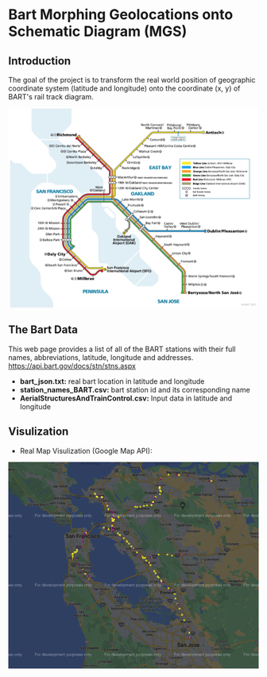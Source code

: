 # Bart Morphing Geolocations onto Schematic Diagram (MGS)
## Introduction
The goal of the project is to transform the real world position of geographic coordinate system (latitude and longitude) onto the coordinate (x, y) of BART's rail track diagram.

<img src="https://github.com/YingluDeng/Bart_MGS/blob/main/demo/trail_system.png" />

## The Bart Data
This web page provides a list of all of the BART stations with their full names, abbreviations, latitude, longitude and addresses.
https://api.bart.gov/docs/stn/stns.aspx
<ul>
<li><b>bart_json.txt:</b> real bart location in latitude and longitude </li> 
<li><b>station_names_BART.csv:</b> bart station id and its corresponding name </li>
<li><b>AerialStructuresAndTrainControl.csv:</b> Input data in latitude and longitude </li>
</ul>


## Visulization
* Real Map Visulization (Google Map API):
<img src="https://github.com/YingluDeng/Bart_MGS/blob/main/demo/real_world.png" />



